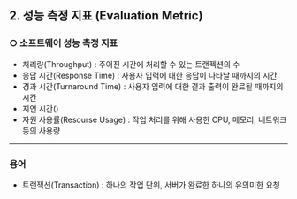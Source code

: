 ## 2. 성능 측정 지표 (Evaluation Metric)


### ○ 소프트웨어 성능 측정 지표 

- 처리량(Throughput) : 주어진 시간에 처리할 수 있는 트랜젝션의 수
- 응답 시간(Response Time) : 사용자 입력에 대한 응답이 나타날 때까지의 시간
- 경과 시간(Turnaround Time) : 사용자 입력에 대한 결과 출력이 완료될 때까지의 시간
- 지연 시간()
- 자원 사용률(Resourse Usage) : 작업 처리를 위해 사용한 CPU, 메모리, 네트워크 등의 사용량




---
### 용어 
- 트랜잭션(Transaction) : 하나의 작업 단위, 서버가 완료한 하나의 유의미한 요청


